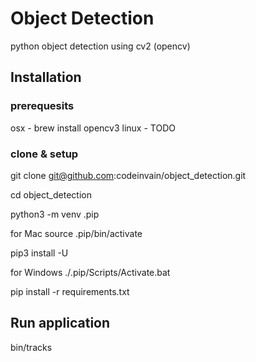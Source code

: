 # Object Detection

python object detection using cv2 (opencv)

## Installation
### prerequesits
osx - brew install opencv3
linux - TODO
###  clone & setup
git clone git@github.com:codeinvain/object_detection.git

cd object_detection

python3 -m venv .pip

for Mac
source .pip/bin/activate

pip3 install -U

for Windows
 ./.pip/Scripts/Activate.bat

 pip install -r requirements.txt

## Run application
bin/tracks 


